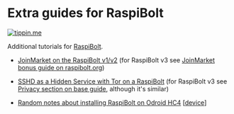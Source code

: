 # Extra guides for RaspiBolt

[![tippin.me](https://badgen.net/badge/%E2%9A%A1%EF%B8%8Ftippin.me/@kristapsk/F0918E)](https://tippin.me/@kristapsk)

Additional tutorials for [RaspiBolt](https://raspibolt.org).

* [JoinMarket on the RaspiBolt v1/v2](joinmarket.md) (for RaspiBolt v3 see [JoinMarket bonus guide on raspibolt.org](https://raspibolt.org/guide/bonus/bitcoin/joinmarket.html))

* [SSHD as a Hidden Service with Tor on a RaspiBolt](sshd-as-a-hidden-service-with-tor.md) (for RaspiBolt v3 see [Privacy section on base guide](https://raspibolt.org/guide/raspberry-pi/privacy.html#ssh-remote-access-through-tor-optional), although it's similar)

* [Random notes about installing RaspiBolt on Odroid HC4](https://gist.github.com/kristapsk/79049d6da791ac5f44c4b655b5d50e4e) [[device](https://www.hardkernel.com/shop/odroid-hc4/)]

